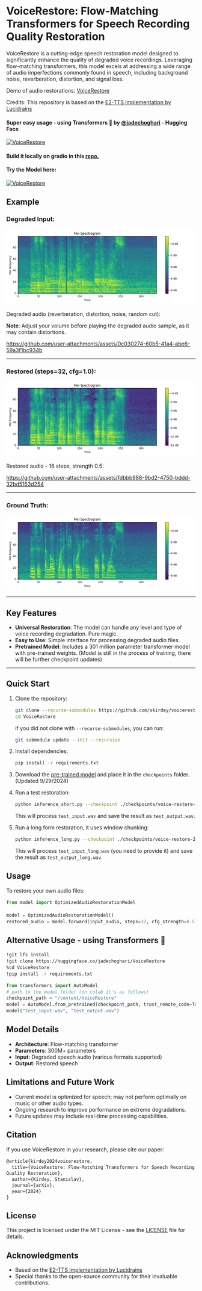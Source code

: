 # VoiceRestore: Flow-Matching Transformers for Speech Recording Quality Restoration

VoiceRestore is a cutting-edge speech restoration model designed to significantly enhance the quality of degraded voice recordings. Leveraging flow-matching transformers, this model excels at addressing a wide range of audio imperfections commonly found in speech, including background noise, reverberation, distortion, and signal loss.

Demo of audio restorations: [VoiceRestore](https://sparkling-rabanadas-3082be.netlify.app/)

Credits: This repository is based on the [E2-TTS implementation by Lucidrains](https://github.com/lucidrains/e2-tts-pytorch)

#### Super easy usage - using Transformers 🤗 by [@jadechoghari](https://github.com/jadechoghari) - Hugging Face
<a href="https://huggingface.co/jadechoghari/VoiceRestore">
  <img src="https://img.shields.io/badge/%F0%9F%A4%97%20VoiceRestore-blue" alt="VoiceRestore" height="25">
</a>

#### Build it locally on gradio in this [repo.](https://github.com/jadechoghari/VoiceRestore-demo)

#### Try the Model here:
<a href="https://huggingface.co/spaces/jadechoghari/VoiceRestore">
  <img src="https://img.shields.io/badge/%F0%9F%A4%97%20VoiceRestore-orange" alt="VoiceRestore" height="25">
</a>

## Example
### Degraded Input: 

![Degraded Input](./imgs/degraded.png "Degraded Input")

Degraded audio (reverberation, distortion, noise, random cut):

**Note**: Adjust your volume before playing the degraded audio sample, as it may contain distortions.

https://github.com/user-attachments/assets/0c030274-60b5-41a4-abe6-59a3f1bc934b

---
### Restored (steps=32, cfg=1.0):

![Restored](./imgs/restored.png "Restored")

Restored audio - 16 steps, strength 0.5:

https://github.com/user-attachments/assets/fdbbb988-9bd2-4750-bddd-32bd5153d254

---
### Ground Truth:

![Ground Truth](./imgs/ground_truth.png "Ground Truth")

---
## Key Features

- **Universal Restoration**: The model can handle any level and type of voice recording degradation. Pure magic.  
- **Easy to Use**: Simple interface for processing degraded audio files.
- **Pretrained Model**: Includes a 301 million parameter transformer model with pre-trained weights. (Model is still in the process of training, there will be further checkpoint updates)

---
## Quick Start

1. Clone the repository:
   ```bash
   git clone --recurse-submodules https://github.com/skirdey/voicerestore.git
   cd VoiceRestore
   ```

   if you did not clone with `--recurse-submodules`, you can run:
   ```bash
   git submodule update --init --recursive
   ```

2. Install dependencies:
   ```bash
   pip install -r requirements.txt
   ```

3. Download the [pre-trained model](https://drive.google.com/drive/folders/1uBJNp4mrPJQY9WEaiTI9u09IsRg1lAPR?usp=sharing) and place it in the `checkpoints` folder. (Updated 9/29/2024)

4. Run a test restoration:
   ```bash
   python inference_short.py --checkpoint ./checkpoints/voice-restore-20d-16h-optim.pt --input test_input.wav --output test_output.wav --steps 32 --cfg_strength 0.5
   ```
   This will process `test_input.wav` and save the result as `test_output.wav`.

5. Run a long form restoration, it uses window chunking:
   ```bash
   python inference_long.py --checkpoint ./checkpoints/voice-restore-20d-16h-optim.pt --input test_input_long.wav --output test_output_long.wav --steps 32 --cfg_strength 0.5 --window_size_sec 10.0 --overlap 0.25
   ```
   This will process `test_input_long.wav` (you need to provide it) and save the result as `test_output_long.wav`.

## Usage

To restore your own audio files:

```python
from model import OptimizedAudioRestorationModel

model = OptimizedAudioRestorationModel()
restored_audio = model.forward(input_audio, steps=32, cfg_strength=0.5)
```

## Alternative Usage - using Transformers 🤗
``` bash
!git lfs install
!git clone https://huggingface.co/jadechoghari/VoiceRestore
%cd VoiceRestore
!pip install -r requirements.txt
```

``` python
from transformers import AutoModel
# path to the model folder (on colab it's as follows)
checkpoint_path = "/content/VoiceRestore"
model = AutoModel.from_pretrained(checkpoint_path, trust_remote_code=True)
model("test_input.wav", "test_output.wav")
```



## Model Details

- **Architecture**: Flow-matching transformer
- **Parameters**: 300M+ parameters
- **Input**: Degraded speech audio (various formats supported)
- **Output**: Restored speech

## Limitations and Future Work

- Current model is optimized for speech; may not perform optimally on music or other audio types.
- Ongoing research to improve performance on extreme degradations.
- Future updates may include real-time processing capabilities.

## Citation

If you use VoiceRestore in your research, please cite our paper:

```
@article{kirdey2024voicerestore,
  title={VoiceRestore: Flow-Matching Transformers for Speech Recording Quality Restoration},
  author={Kirdey, Stanislav},
  journal={arXiv},
  year={2024}
}
```

## License

This project is licensed under the MIT License - see the [LICENSE](LICENSE) file for details.

## Acknowledgments

- Based on the [E2-TTS implementation by Lucidrains](https://github.com/lucidrains/e2-tts-pytorch)
- Special thanks to the open-source community for their invaluable contributions.
